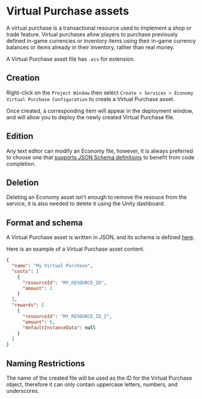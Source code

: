 # Virtual Purchase assets

A virtual purchase is a transactional resource used to implement a shop or trade feature. Virtual purchases allow players to purchase previously defined in-game currencies or inventory items using their in-game currency balances or items already in their inventory, rather than real money.

A Virtual Purchase asset file has `.ecv` for extension.

## Creation

Right-click on the `Project Window` then select `Create > Services > Economy Virtual Purchase Configuration` to create a Virtual Purchase asset.

Once created, a corresponding item will appear in the deployment window, and will allow you to deploy the newly created Virtual Purchase file.

## Edition

Any text editor can modify an Economy file, however, it is always preferred to choose one that [supports JSON Schema definitions](https://json-schema.org/implementations#editors) to benefit from code completion.

## Deletion

Deleting an Economy asset isn't enough to remove the resouce from the service, it is also needed to delete it using the Unity dashboard.

## Format and schema

A Virtual Purchase asset is written in JSON, and its schema is defined [here](https://ugs-config-schemas.unity3d.com/v1/economy/economy-virtual-purchase.schema.json).

Here is an example of a Virtual Purchase asset content.

```json
{
  "name": "My Virtual Purchase",
  "costs": [
    {
      "resourceId": "MY_RESOURCE_ID",
      "amount": 2
    }
  ],
  "rewards": [
    {
      "resourceId": "MY_RESOURCE_ID_2",
      "amount": 6,
      "defaultInstanceData": null
    }
  ]
}
```

## Naming Restrictions

The name of the created file will be used as the ID for the Virtual Purchase object, therefore it can only contain uppercase letters, numbers, and underscores.
